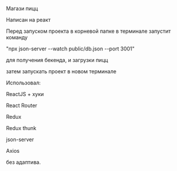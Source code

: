 Магази пицц

Написан на реакт

Перед запуском проекта в корневой папке в терминале запустит команду 

"npx json-server --watch public/db.json --port 3001"

для получения бекенда, и загрузки пицц

затем запускать проект в новом терминале

Использовал:

ReactJS + хуки

React Router

Redux

Redux thunk

json-server

Axios

без адаптива.



